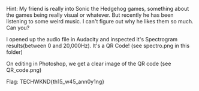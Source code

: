 Hint: My friend is really into Sonic the Hedgehog games, something about the games being really visual or whatever. But recently he has been listening to some weird music. I can't figure out why he likes them so much. Can you?

I opened up the audio file in Audacity and inspected it's Spectrogram results(between 0 and 20,000Hz).
It's a QR Code! (see spectro.png in this folder)

On editing in Photoshop, we get a clear image of the QR code (see QR_code.png)

Flag: TECHWKND{th15_w45_ann0y1ng}
